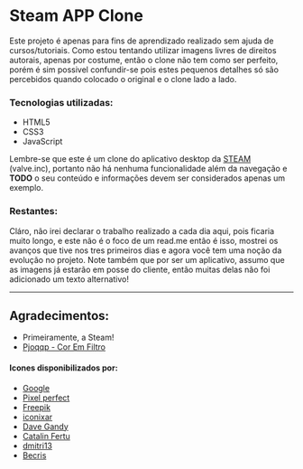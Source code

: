 # Steam APP Clone
 
 Este projeto é apenas para fins de aprendizado realizado sem ajuda de cursos/tutoriais.
 Como estou tentando utilizar imagens livres de direitos autorais, apenas por costume, então o clone não tem como ser perfeito, porém é sim possivel confundir-se pois estes pequenos detalhes só são percebidos quando colocado o original e o clone lado a lado.
 

### Tecnologias utilizadas:
* HTML5 
* CSS3 
* JavaScript 

Lembre-se que este é um clone do aplicativo desktop da <a href="https://store.steampowered.com/about/">STEAM</a> (valve.inc), portanto não há nenhuma funcionalidade além da navegação e __TODO__ o seu conteúdo e informações devem ser considerados apenas um exemplo.


### Restantes:
Cláro, não irei declarar o trabalho realizado a cada dia aqui, pois ficaria muito longo, e este não é o foco de um read.me então é isso, mostrei os avanços que tive nos tres primeiros dias e agora você tem uma noção da evolução no projeto.
Note também que por ser um aplicativo, assumo que as imagens já estarão em posse do cliente, então muitas delas não foi adicionado um texto alternativo!

---
## Agradecimentos:
* Primeiramente, a Steam!
* <a href="https://codepen.io/sosuke/pen/Pjoqqp" title="Color inverter">Pjoqqp - Cor Em Filtro</a>

#### Icones disponibilizados por:
* <a href="https://www.flaticon.com/authors/google" title="Google">Google</a>
* <a href="https://www.flaticon.com/br/autores/pixel-perfect" title="Pixel perfect">Pixel perfect</a>
* <a href="https://www.flaticon.com/br/autores/freepik" title="Freepik">Freepik</a> 
* <a href="https://www.flaticon.com/br/autores/iconixar" title="iconixar">iconixar</a>
* <a href="https://www.flaticon.com/br/autores/dave-gandy" title="Dave Gandy">Dave Gandy</a>
* <a href="https://www.flaticon.com/br/autores/catalin-fertu" title="Catalin Fertu">Catalin Fertu</a>
* <a href="https://www.flaticon.com/authors/dmitri13" title="dmitri13">dmitri13</a> 
* <a href="https://www.flaticon.com/authors/becris" title="Becris">Becris</a>


